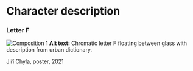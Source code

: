 # Character description
### Letter F
![Composition 1](F2.png)
**Alt text:** Chromatic letter F floating between glass with description from urban dictionary.

Jiří Chyla, poster, 2021
